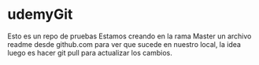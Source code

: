# udemyGit
Esto es un repo de pruebas
Estamos creando en la rama Master un archivo readme desde github.com para ver que sucede en nuestro local, la idea luego es hacer git pull para actualizar los cambios.
